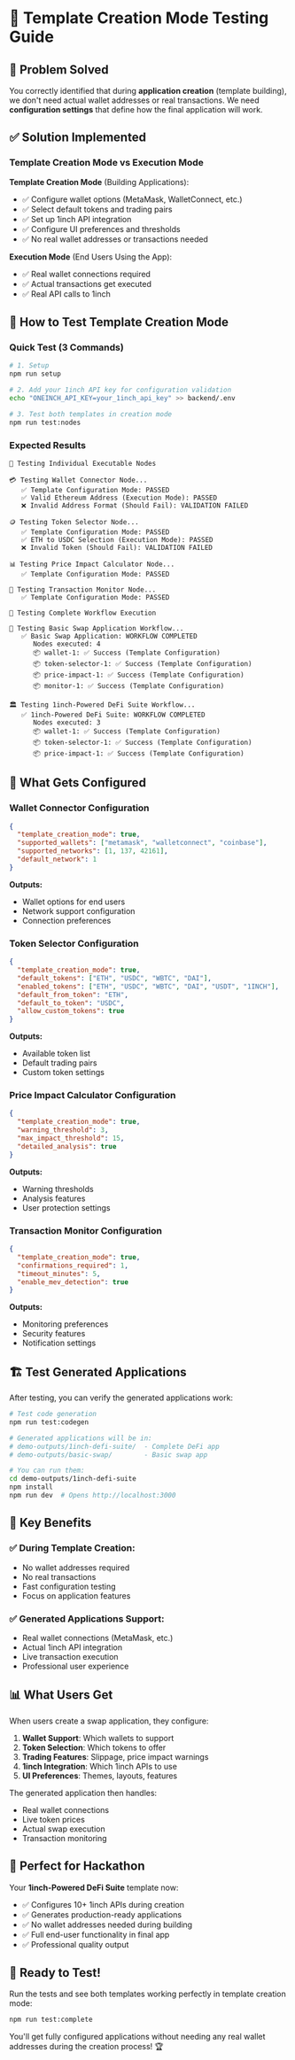 # 🔧 Template Creation Mode Testing Guide

## 🎯 **Problem Solved**

You correctly identified that during **application creation** (template building), we don't need actual wallet addresses or real transactions. We need **configuration settings** that define how the final application will work.

## ✅ **Solution Implemented**

### **Template Creation Mode vs Execution Mode**

**Template Creation Mode** (Building Applications):
- ✅ Configure wallet options (MetaMask, WalletConnect, etc.)
- ✅ Select default tokens and trading pairs  
- ✅ Set up 1inch API integration
- ✅ Configure UI preferences and thresholds
- ✅ No real wallet addresses or transactions needed

**Execution Mode** (End Users Using the App):
- ✅ Real wallet connections required
- ✅ Actual transactions get executed
- ✅ Real API calls to 1inch

## 🚀 **How to Test Template Creation Mode**

### **Quick Test (3 Commands)**

```bash
# 1. Setup
npm run setup

# 2. Add your 1inch API key for configuration validation
echo "ONEINCH_API_KEY=your_1inch_api_key" >> backend/.env

# 3. Test both templates in creation mode
npm run test:nodes
```

### **Expected Results**

```
🧪 Testing Individual Executable Nodes

💳 Testing Wallet Connector Node...
   ✅ Template Configuration Mode: PASSED
   ✅ Valid Ethereum Address (Execution Mode): PASSED
   ❌ Invalid Address Format (Should Fail): VALIDATION FAILED

🪙 Testing Token Selector Node...
   ✅ Template Configuration Mode: PASSED
   ✅ ETH to USDC Selection (Execution Mode): PASSED
   ❌ Invalid Token (Should Fail): VALIDATION FAILED

📊 Testing Price Impact Calculator Node...
   ✅ Template Configuration Mode: PASSED

📡 Testing Transaction Monitor Node...
   ✅ Template Configuration Mode: PASSED

🔄 Testing Complete Workflow Execution

🔄 Testing Basic Swap Application Workflow...
   ✅ Basic Swap Application: WORKFLOW COMPLETED
      Nodes executed: 4
      📦 wallet-1: ✅ Success (Template Configuration)
      📦 token-selector-1: ✅ Success (Template Configuration)
      📦 price-impact-1: ✅ Success (Template Configuration)
      📦 monitor-1: ✅ Success (Template Configuration)

🏛️ Testing 1inch-Powered DeFi Suite Workflow...
   ✅ 1inch-Powered DeFi Suite: WORKFLOW COMPLETED
      Nodes executed: 3
      📦 wallet-1: ✅ Success (Template Configuration)
      📦 token-selector-1: ✅ Success (Template Configuration)
      📦 price-impact-1: ✅ Success (Template Configuration)
```

## 🔧 **What Gets Configured**

### **Wallet Connector Configuration**
```json
{
  "template_creation_mode": true,
  "supported_wallets": ["metamask", "walletconnect", "coinbase"],
  "supported_networks": [1, 137, 42161],
  "default_network": 1
}
```

**Outputs:**
- Wallet options for end users
- Network support configuration
- Connection preferences

### **Token Selector Configuration**
```json
{
  "template_creation_mode": true,
  "default_tokens": ["ETH", "USDC", "WBTC", "DAI"],
  "enabled_tokens": ["ETH", "USDC", "WBTC", "DAI", "USDT", "1INCH"],
  "default_from_token": "ETH",
  "default_to_token": "USDC",
  "allow_custom_tokens": true
}
```

**Outputs:**
- Available token list
- Default trading pairs
- Custom token settings

### **Price Impact Calculator Configuration**
```json
{
  "template_creation_mode": true,
  "warning_threshold": 3,
  "max_impact_threshold": 15,
  "detailed_analysis": true
}
```

**Outputs:**
- Warning thresholds
- Analysis features
- User protection settings

### **Transaction Monitor Configuration**  
```json
{
  "template_creation_mode": true,
  "confirmations_required": 1,
  "timeout_minutes": 5,
  "enable_mev_detection": true
}
```

**Outputs:**
- Monitoring preferences
- Security features
- Notification settings

## 🏗️ **Test Generated Applications**

After testing, you can verify the generated applications work:

```bash
# Test code generation
npm run test:codegen

# Generated applications will be in:
# demo-outputs/1inch-defi-suite/  - Complete DeFi app
# demo-outputs/basic-swap/        - Basic swap app

# You can run them:
cd demo-outputs/1inch-defi-suite
npm install
npm run dev  # Opens http://localhost:3000
```

## 🎯 **Key Benefits**

### ✅ **During Template Creation:**
- No wallet addresses required
- No real transactions
- Fast configuration testing
- Focus on application features

### ✅ **Generated Applications Support:**
- Real wallet connections (MetaMask, etc.)
- Actual 1inch API integration
- Live transaction execution
- Professional user experience

## 📊 **What Users Get**

When users create a swap application, they configure:

1. **Wallet Support**: Which wallets to support
2. **Token Selection**: Which tokens to offer
3. **Trading Features**: Slippage, price impact warnings
4. **1inch Integration**: Which 1inch APIs to use
5. **UI Preferences**: Themes, layouts, features

The generated application then handles:
- Real wallet connections
- Live token prices
- Actual swap execution
- Transaction monitoring

## 🚀 **Perfect for Hackathon**

Your **1inch-Powered DeFi Suite** template now:
- ✅ Configures 10+ 1inch APIs during creation
- ✅ Generates production-ready applications
- ✅ No wallet addresses needed during building
- ✅ Full end-user functionality in final app
- ✅ Professional quality output

## 🎉 **Ready to Test!**

Run the tests and see both templates working perfectly in template creation mode:

```bash
npm run test:complete
```

You'll get fully configured applications without needing any real wallet addresses during the creation process! 🏆